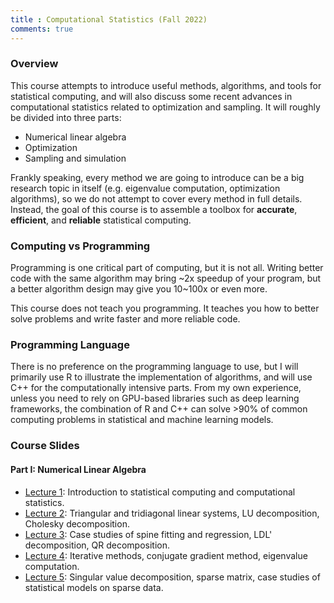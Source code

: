 ```yaml
---
title : Computational Statistics (Fall 2022)
comments: true
---
```


### Overview

This course attempts to introduce useful methods, algorithms, and tools for statistical
computing, and will also discuss some recent advances in computational statistics
related to optimization and sampling. It will roughly be divided into three parts:

- Numerical linear algebra
- Optimization
- Sampling and simulation

Frankly speaking, every method we are going to introduce can be a big research topic
in itself (e.g. eigenvalue computation, optimization algorithms), so we do not attempt to
cover every method in full details. Instead, the goal of this course is to assemble a toolbox
for **accurate**, **efficient**, and **reliable** statistical computing.

### Computing vs Programming

Programming is one critical part of computing, but it is not all. Writing better code with the
same algorithm may bring ~2x speedup of your program, but a better algorithm design may give you
10~100x or even more.

This course does not teach you programming. It teaches you how to better solve problems and write faster and more reliable code.

### Programming Language

There is no preference on the programming language to use, but I will primarily use R to
illustrate the implementation of algorithms, and will use C++ for the computationally intensive
parts. From my own experience, unless you need to rely on GPU-based
libraries such as deep learning frameworks, the combination of R and C++ can solve >90% of
common computing problems in statistical and machine learning models.

### Course Slides

#### Part I: Numerical Linear Algebra

- [Lecture 1](/teaching/compstat-2022f/lec1.html): Introduction to statistical computing
  and computational statistics.
- [Lecture 2](/teaching/compstat-2022f/lec2.html): Triangular and tridiagonal linear systems,
  LU decomposition, Cholesky decomposition.
- [Lecture 3](/teaching/compstat-2022f/lec3.html): Case studies of spine fitting and regression,
  LDL' decomposition, QR decomposition.
- [Lecture 4](/teaching/compstat-2022f/lec4.html): Iterative methods, conjugate gradient method,
  eigenvalue computation.
- [Lecture 5](/teaching/compstat-2022f/lec5.html): Singular value decomposition, sparse matrix,
  case studies of statistical models on sparse data.
